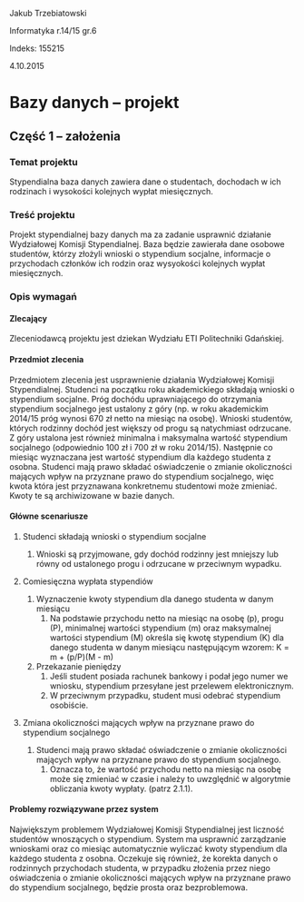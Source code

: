 Jakub Trzebiatowski

Informatyka r.14/15 gr.6

Indeks: 155215

4.10.2015

# Bazy danych – projekt

## Część 1 – założenia

### Temat projektu

Stypendialna baza danych zawiera dane o studentach, dochodach w ich rodzinach i wysokości kolejnych 
wypłat miesięcznych.

### Treść projektu

Projekt stypendialnej bazy danych ma za zadanie usprawnić działanie Wydziałowej
Komisji Stypendialnej. Baza będzie zawierała dane osobowe studentów, którzy
złożyli wnioski o stypendium socjalne, informacje o przychodach członków ich
rodzin oraz wysyokości kolejnych wypłat miesięcznych.

### Opis wymagań

#### Zlecający

Zleceniodawcą projektu jest dziekan Wydziału ETI Politechniki Gdańskiej.

#### Przedmiot zlecenia

Przedmiotem zlecenia jest usprawnienie działania Wydziałowej Komisji Stypendialnej. Studenci na początku roku akademickiego składają wnioski o stypendium socjalne. Próg dochódu uprawniającego do otrzymania stypendium socjalnego jest ustalony z góry (np. w roku akademickim 2014/15 próg wynosi 670 zł netto na miesiąc na osobę). Wnioski studentów, których rodzinny dochód jest większy od progu są natychmiast odrzucane. Z góry ustalona jest również minimalna i maksymalna wartość stypendium socjalnego (odpowiednio 100 zł i 700 zł w roku 2014/15). Następnie co miesiąc wyznaczana jest wartość stypendium dla każdego studenta z osobna. Studenci mają prawo składać oświadczenie o zmianie okoliczności mających wpływ na przyznane prawo do stypendium socjalnego, więc kwota która jest przyznawana konkretnemu studentowi może zmieniać. Kwoty te są archiwizowane w bazie danych.

#### Główne scenariusze

1. Studenci składają wnioski o stypendium socjalne
    1. Wnioski są przyjmowane, gdy dochód rodzinny jest mniejszy lub równy od ustalonego progu i odrzucane w przeciwnym wypadku.

2. Comiesięczna wypłata stypendiów
    1. Wyznaczenie kwoty stypendium dla danego studenta w danym miesiącu
        1. Na podstawie przychodu netto na miesiąc na osobę (p), progu (P), minimalnej wartości stypendium (m) oraz maksymalnej wartości stypendium (M) określa się kwotę stypendium (K) dla danego studenta w danym miesiącu następującym wzorem: K = m + (p/P)(M - m)
    2. Przekazanie pieniędzy
        1. Jeśli student posiada rachunek bankowy i podał jego numer we wniosku, stypendium przesyłane jest przelewem elektronicznym.
        2. W przeciwnym przypadku, student musi odebrać stypendium osobiście.

3. Zmiana okoliczności mających wpływ na przyznane prawo do stypendium socjalnego
    1. Studenci mają prawo składać oświadczenie o zmianie okoliczności mających wpływ na przyznane prawo do stypendium socjalnego.
        1. Oznacza to, że wartość przychodu netto na miesiąc na osobę może się zmieniać w czasie i należy to uwzględnić w algorytmie obliczania kwoty wypłaty. (patrz 2.1.1).

#### Problemy rozwiązywane przez system

Największym problemem Wydziałowej Komisji Stypendialnej jest liczność studentów wnoszących o stypendium. System ma usprawnić zarządzanie wnioskami oraz co miesiąc automatycznie wyliczać kwoty stypendium dla każdego studenta z osobna. Oczekuje się również, że korekta danych o rodzinnych przychodach studenta, w przypadku złożenia przez niego oświadczenia o zmianie okoliczności mających wpływ na przyznane prawo do stypendium socjalnego, będzie prosta oraz bezproblemowa.
